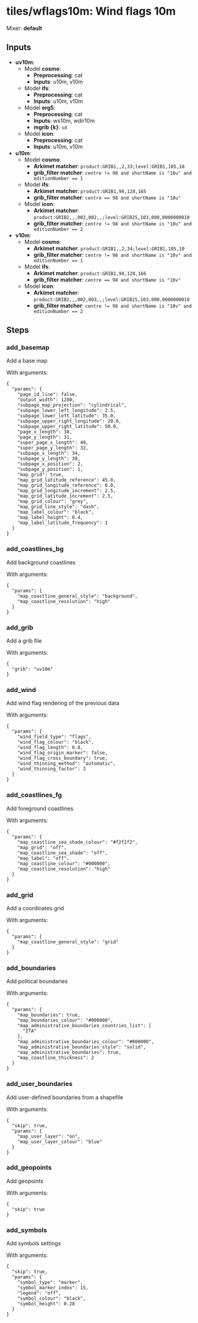 # tiles/wflags10m: Wind flags 10m

Mixer: **default**

## Inputs

* **uv10m**:
    * Model **cosmo**:
        * **Preprocessing**: cat
        * **Inputs**: u10m, v10m
    * Model **ifs**:
        * **Preprocessing**: cat
        * **Inputs**: u10m, v10m
    * Model **erg5**:
        * **Preprocessing**: cat
        * **Inputs**: ws10m, wdir10m
        * **mgrib {k}**: `sd`
    * Model **icon**:
        * **Preprocessing**: cat
        * **Inputs**: u10m, v10m
* **u10m**:
    * Model **cosmo**:
        * **Arkimet matcher**: `product:GRIB1,,2,33;level:GRIB1,105,10`
        * **grib_filter matcher**: `centre != 98 and shortName is "10u" and editionNumber == 1`
    * Model **ifs**:
        * **Arkimet matcher**: `product:GRIB1,98,128,165`
        * **grib_filter matcher**: `centre == 98 and shortName is "10u"`
    * Model **icon**:
        * **Arkimet matcher**: `product:GRIB2,,,002,002,,;level:GRIB2S,103,000,0000000010`
        * **grib_filter matcher**: `centre != 98 and shortName is "10u" and editionNumber == 2`
* **v10m**:
    * Model **cosmo**:
        * **Arkimet matcher**: `product:GRIB1,,2,34;level:GRIB1,105,10`
        * **grib_filter matcher**: `centre != 98 and shortName is "10v" and editionNumber == 1`
    * Model **ifs**:
        * **Arkimet matcher**: `product:GRIB1,98,128,166`
        * **grib_filter matcher**: `centre == 98 and shortName is "10v"`
    * Model **icon**:
        * **Arkimet matcher**: `product:GRIB2,,,002,003,,;level:GRIB2S,103,000,0000000010`
        * **grib_filter matcher**: `centre != 98 and shortName is "10v" and editionNumber == 2`

## Steps

### add_basemap

Add a base map

With arguments:
```
{
  "params": {
    "page_id_line": false,
    "output_width": 1280,
    "subpage_map_projection": "cylindrical",
    "subpage_lower_left_longitude": 2.5,
    "subpage_lower_left_latitude": 35.0,
    "subpage_upper_right_longitude": 20.0,
    "subpage_upper_right_latitude": 50.0,
    "page_x_length": 38,
    "page_y_length": 31,
    "super_page_x_length": 40,
    "super_page_y_length": 32,
    "subpage_x_length": 34,
    "subpage_y_length": 30,
    "subpage_x_position": 2,
    "subpage_y_position": 1,
    "map_grid": true,
    "map_grid_latitude_reference": 45.0,
    "map_grid_longitude_reference": 0.0,
    "map_grid_longitude_increment": 2.5,
    "map_grid_latitude_increment": 2.5,
    "map_grid_colour": "grey",
    "map_grid_line_style": "dash",
    "map_label_colour": "black",
    "map_label_height": 0.4,
    "map_label_latitude_frequency": 1
  }
}
```

### add_coastlines_bg

Add background coastlines

With arguments:
```
{
  "params": {
    "map_coastline_general_style": "background",
    "map_coastline_resolution": "high"
  }
}
```

### add_grib

Add a grib file

With arguments:
```
{
  "grib": "uv10m"
}
```

### add_wind

Add wind flag rendering of the previous data

With arguments:
```
{
  "params": {
    "wind_field_type": "flags",
    "wind_flag_colour": "black",
    "wind_flag_length": 0.8,
    "wind_flag_origin_marker": false,
    "wind_flag_cross_boundary": true,
    "wind_thinning_method": "automatic",
    "wind_thinning_factor": 2
  }
}
```

### add_coastlines_fg

Add foreground coastlines

With arguments:
```
{
  "params": {
    "map_coastline_sea_shade_colour": "#f2f2f2",
    "map_grid": "off",
    "map_coastline_sea_shade": "off",
    "map_label": "off",
    "map_coastline_colour": "#000000",
    "map_coastline_resolution": "high"
  }
}
```

### add_grid

Add a coordinates grid

With arguments:
```
{
  "params": {
    "map_coastline_general_style": "grid"
  }
}
```

### add_boundaries

Add political boundaries

With arguments:
```
{
  "params": {
    "map_boundaries": true,
    "map_boundaries_colour": "#000000",
    "map_administrative_boundaries_countries_list": [
      "ITA"
    ],
    "map_administrative_boundaries_colour": "#000000",
    "map_administrative_boundaries_style": "solid",
    "map_administrative_boundaries": true,
    "map_coastline_thickness": 2
  }
}
```

### add_user_boundaries

Add user-defined boundaries from a shapefile

With arguments:
```
{
  "skip": true,
  "params": {
    "map_user_layer": "on",
    "map_user_layer_colour": "blue"
  }
}
```

### add_geopoints

Add geopoints

With arguments:
```
{
  "skip": true
}
```

### add_symbols

Add symbols settings

With arguments:
```
{
  "skip": true,
  "params": {
    "symbol_type": "marker",
    "symbol_marker_index": 15,
    "legend": "off",
    "symbol_colour": "black",
    "symbol_height": 0.28
  }
}
```

